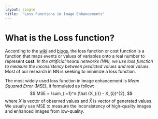 ```yaml
---
layout: single
title:  "Loss Functions in Image Enhancements"
---
```


# What is the Loss function?

According to the [wiki](<https://en.wikipedia.org/wiki/Loss_function>) and [blogs](<https://isaacchanghau.github.io/post/loss_functions/>), the loss function or cost function is a function that maps events or values of variables onto a real number to represent **cost**. *In the artificial neural networks (NN), we use loss function to measure the inconsistency between predicted values and real values*. Most of our research in NN is seeking to minimize a loss function.

The most widely used loss function in image enhancement is *Mean Squared Error* (MSE), it formulated as follow:
$$
MSE = \sum_{i=1}^n (\hat {X_{i}} - X_{i})^{2},
$$
where $X$ is vector of observed values and $\hat X$ is vector of generated values. We usually use MSE to measure the inconsistency of high-quality images and enhanced images from low-quality. 